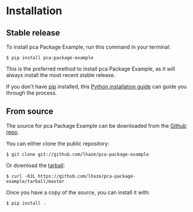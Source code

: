 # Installation

## Stable release

To install pca Package Example, run this command in your
terminal:

``` console
$ pip install pca-package-example
```

This is the preferred method to install pca Package Example, as it will always install the most recent stable release.

If you don't have [pip][] installed, this [Python installation guide][]
can guide you through the process.

## From source

The source for pca Package Example can be downloaded from
the [Github repo][].

You can either clone the public repository:

``` console
$ git clone git://github.com/lhaze/pca-package-example
```

Or download the [tarball][]:

``` console
$ curl -OJL https://github.com/lhaze/pca-package-example/tarball/master
```

Once you have a copy of the source, you can install it with:

``` console
$ pip install .
```

  [pip]: https://pip.pypa.io
  [Python installation guide]: http://docs.python-guide.org/en/latest/starting/installation/
  [Github repo]: https://github.com/%7B%7B%20cookiecutter.github_username%20%7D%7D/%7B%7B%20cookiecutter.project_slug%20%7D%7D
  [tarball]: https://github.com/%7B%7B%20cookiecutter.github_username%20%7D%7D/%7B%7B%20cookiecutter.project_slug%20%7D%7D/tarball/master
